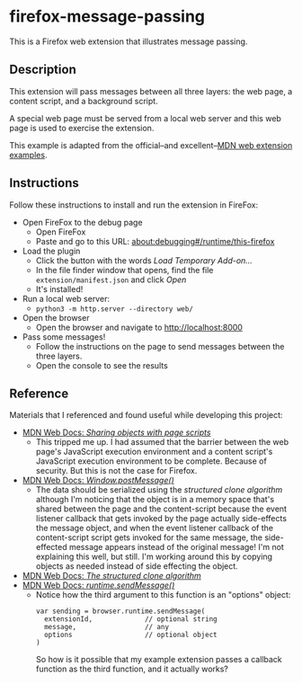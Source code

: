 # firefox-message-passing

This is a Firefox web extension that illustrates message passing.

## Description

This extension will pass messages between all three layers: the web page, a content script, and a background script.

A special web page must be served from a local web server and this web page is used to exercise the extension.

This example is adapted from the official–and excellent–[MDN web extension examples](https://github.com/mdn/webextensions-examples/tree/master/page-to-extension-messaging).  

## Instructions

Follow these instructions to install and run the extension in FireFox:

* Open FireFox to the debug page
    * Open FireFox
    * Paste and go to this URL: <about:debugging#/runtime/this-firefox>
* Load the plugin
    * Click the button with the words *Load Temporary Add-on…*
    * In the file finder window that opens, find the file `extension/manifest.json` and click *Open*
    * It's installed!
* Run a local web server:
    * `python3 -m http.server --directory web/`
* Open the browser
    * Open the browser and navigate to <http://localhost:8000>
* Pass some messages!
    * Follow the instructions on the page to send messages between the three layers.
    * Open the console to see the results

## Reference

Materials that I referenced and found useful while developing this project:

* [MDN Web Docs: *Sharing objects with page scripts*](https://developer.mozilla.org/en-US/docs/Mozilla/Add-ons/WebExtensions/Sharing_objects_with_page_scripts)
  * This tripped me up. I had assumed that the barrier between the web page's JavaScript execution environment and a
    content script's JavaScript execution environment to be complete. Because of security. But this is not the case for
    Firefox.
* [MDN Web Docs: *Window.postMessage()*](https://developer.mozilla.org/en-US/docs/Web/API/Window/postMessage)
  * The data should be serialized using the *structured clone algorithm* although I'm noticing that the object is in a
    memory space that's shared between the page and the content-script because the event listener callback that gets
    invoked by the page actually side-effects the message object, and when the event listener callback of the content-script
    script gets invoked for the same message, the side-effected message appears instead of the original message! I'm not
    explaining this well, but still. I'm working around this by copying objects as needed instead of side effecting the
    object.
* [MDN Web Docs: *The structured clone algorithm*](https://developer.mozilla.org/en-US/docs/Web/API/Web_Workers_API/Structured_clone_algorithm)
* [MDN Web Docs: *runtime.sendMessage()*](https://developer.mozilla.org/en-US/docs/Mozilla/Add-ons/WebExtensions/API/runtime/sendMessage)
   * Notice how the third argument to this function is an "options" object:
     ```
     var sending = browser.runtime.sendMessage(
       extensionId,             // optional string
       message,                 // any
       options                  // optional object
     )
     ```
     So how is it possible that my example extension passes a callback function as the third function, and it actually
     works?
